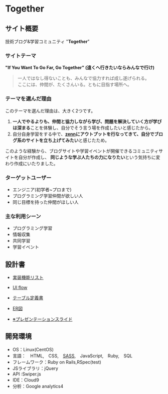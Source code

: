 # Together

## サイト概要

技術ブログ&学習コミュニティ "**Together**"

### サイトテーマ

**"If You Want To Go Far, Go Together" (遠くへ行きたいならみんなで行け)**

> 一人ではなし得ないことも、みんなで協力すれば成し遂げられる。<br>
ここには、仲間が、たくさんいる。ともに目指す場所へ。<br>

### テーマを選んだ理由

このテーマを選んだ理由は、大きく2つです。

1. **一人でやるよりも、仲間と協力しながら学び、問題を解決していく方が学びは深まる**ことを体験し、自分でそう言う場を作成したいと感じたから。
2. 自分自身学習をする中で、**[zenn](https://zenn.dev/airiswim)にアウトプットを行なってきて、自分でブログ系のサイトを立ち上げてみたい**と感じたため。

このような経験から、ブログサイトや学習イベントが開催できるコミュニティサイトを自分が作成し、
**同じような学ぶ人たちの力になりたい**という気持ちに変わり作成にいたりました。

### ターゲットユーザー

- エンジニア(初学者~プロまで)
- プログラミング学習仲間が欲しい人
- 同じ目標を持った仲間がほしい人

### 主な利用シーン

- プログラミング学習
- 情報収集
- 共同学習
- 学習イベント

## 設計書

- <a href="https://docs.google.com/spreadsheets/d/1vkAdKpy6GbZzzjjsnF19vyWcAdmiroLLOuXYoJs-Rj8/edit#gid=885378170" target="_blank">実装機能リスト<a>
- [UI flow](https://drive.google.com/file/d/1LjfFfMSbh0sh-1oTt-0BE_L5U8Nn4Mtk/view?usp=sharing)<br>
- [テーブル定義書](https://docs.google.com/spreadsheets/d/1N7G1s3Di0b0VrLpVU6wXEhB8krQ56zkRehrSucyjqvk/edit#gid=0)
- [ER図](https://drive.google.com/file/d/1VDebBeqTqvX0Lluf8hSEUq-5NYjuP8tw/view?usp=sharing)

- [※プレゼンテーションスライド](
<https://docs.google.com/presentation/d/1jPzew-EHdaI_XmQv5S61F8qlvOCDlLGJ/edit#slide=id.p1>)

## 開発環境

- OS：Linux(CentOS)
- 言語：　HTML,　CSS,　[SASS](https://zenn.dev/airiswim/articles/6b002445bbac2b),　JavaScript,　Ruby,　SQL
- フレームワーク：Ruby on Rails,RSpec(test)
- JSライブラリ：jQuery
- API :Swiper.js
- IDE：Cloud9
- 分析：Google analytics4
